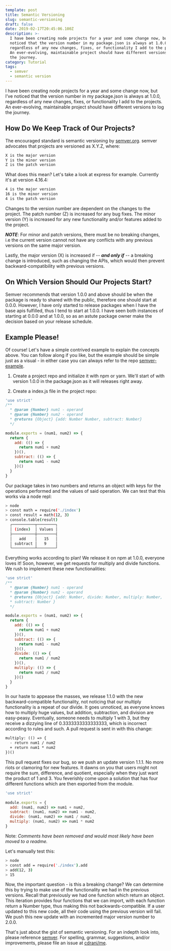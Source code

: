 ```yaml
---
template: post
title: Semantic Versioning
slug: semantic-versioning
draft: false
date: 2019-02-17T20:45:06.100Z
description: >-
  I have been creating node projects for a year and some change now, but I’ve
  noticed that the version number in my package.json is always at 1.0.0,
  regardless of any new changes, fixes, or functionality I add to the projects.
  An ever-evolving, maintainable project should have different versions to log
  the journey.
category: Tutorial
tags:
  - semver
  - semantic version
---
```

I have been creating node projects for a year and some change now, but I’ve noticed that the version number in my package.json is always at 1.0.0, regardless of any new changes, fixes, or functionality I add to the projects. An ever-evolving, maintainable project should have different versions to log the journey.




## How Do We Keep Track of Our Projects?

The encouraged standard is semantic versioning by [semver.org](https://semver.org). semver advocates that projects are versioned as X.Y.Z, where:

```css
X is the major version
Y is the minor version
Z is the patch version
```

What does this mean? Let's take a look at express for example. Currently it's at version 4.16.4:

```css
4 is the major version
16 is the minor version
4 is the patch version
```

Changes to the version number are dependent on the changes to the project. The patch number (Z) is increased for any bug fixes. The minor version (Y) is increased for any new functionality and/or features added to the project.

___NOTE___: For minor and patch versions, there must be no breaking changes, i.e the current version cannot not have any conflicts with any previous versions on the same major version.

Lastly, the major version (X) is increased if -- ___and only if___ -- a breaking change is introduced, such as changing the APIs, which would then prevent backward-compatibility with previous versions.




## On Which Version Should Our Projects Start?

Semver recommends that version 1.0.0 and above should be when the package is ready to shared with the public, therefore one should start at 0.0.0. However, I have only started to release packages when I have the base apis fulfilled, thus I tend to start at 1.0.0. I have seen both instances of starting at 0.0.0 and at 1.0.0, so as an astute package owner make the decision based on your release schedule.




## Example Please!

Of course! Let's have a simple contrived example to explain the concepts above. You can follow along if you like, but the example should be simple just as a visual - in either case you can always refer to the repo [semver-example](https://github.com/cdrani/semver-example).

1) Create a project repo and initialize it with npm or yarn. We'll start of with version 1.0.0 in the package.json as it will releases right away.

2) Create a index.js file in the project repo:

```js
'use strict'
/**
  * @param {Number} num1 - operand
  * @param {Number} num2 - operand
  * @returns {Object} {add: Number Number, subtract: Number}
  */

module.exports = (num1, num2) => {
  return {
    add: (() => {
      return num1 + num2
    })(),
    subtract: (() => {
      return num1 - num2
    })()
  }
}
```



Our package takes in two numbers and returns an object with keys for the operations performed and the values of said operation. We can test that this works via a node repl:


```bash
> node
> const math = require('./index')
> const result = math(12, 3)
> console.table(result)
  ┌──────────┬────────┐
  │ (index)  │ Values │
  ├──────────┼────────┤
  │   add    │   15   │
  │ subtract │   9    │
  └──────────┴────────┘
```



Everything works according to plan! We release it on npm at 1.0.0, everyone loves it! Soon, however, we get requests for multiply and divide functions. We rush to implement these new functionalities:

```js
'use strict'
/**
  * @param {Number} num1 - operand
  * @param {Number} num2 - operand
  * @returns {Object} {add: Number, divide: Number, multiply: Number,
  * subtract: Number }
  */

module.exports = (num1, num2) => {
  return {
    add: (() => {
      return num1 + num2
    })(),
    subtract: (() => {
      return num1 - num2
    })(),
    divide: (() => {
      return num1 / num2
    })(),
    multiply: (() => {
      return num1 / num2
    })()
  }
}
```




In our haste to appease the masses, we release 1.1.0 with the new backward-compatible functionality, not noticing that our multiply functionality is a repeat of our divide. It goes unnoticed, as everyone knows how to multiply huge values, but addition, subtraction, and division are easy-peasy. Eventually, someone needs to multiply 1 with 3, but they receive a dizzying line of 0.3333333333333333, which is incorrect according to rules and such. A pull request is sent in with this change:




```diff
multiply: (() => {
  - return num1 / num2
  + return num1 * num2
})()
```




This pull request fixes our bug, so we push an update version 1.1.1. No more riots or clamoring for new features. It dawns on you that users might not require the sum, difference, and quotient, especially when they just want the product of 1 and 3. You feverishly come upon a solution that has four different functions which are then exported from the module.




```js
'use strict'
  
module.exports = {
  add: (num1, num2) => num1 + num2,
  subtract: (num1, num2) => num1 - num2,
  divide: (num1, num2) => num1 / num2,
  multiply: (num1, num2) => num1 * num2
}
```



Note: _Comments have been removed and would most likely have been moved to a readme._


Let's manually test this:


```bash
> node
> const add = require('./index').add
> add(12, 3)
> 15
```




Now, the important question - is this a breaking change? We can determine this by trying to make use of the functionality we had in the previous versions. Recall that previously we had one function which return an object. This iteration provides four functions that we can import, with each function return a Number type, thus making this not backwards-compatible. If a user updated to this new code, all their code using the previous version will fail. We push this new update with an incremented major version number to 2.0.0.

That's just about the gist of semantic versioning. For an indepth look into, please reference [semver](https://semver.org).  For spelling, grammar, suggestions, and/or improvements, please file an issue at [cdrani/me](https://github.com/cdrani/me).
